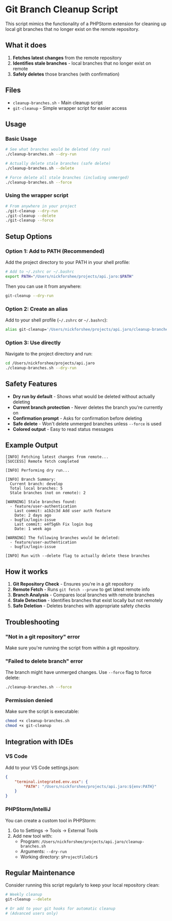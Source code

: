# Git Branch Cleanup Script

This script mimics the functionality of a PHPStorm extension for cleaning up local git branches that no longer exist on the remote repository.

## What it does

1. **Fetches latest changes** from the remote repository
2. **Identifies stale branches** - local branches that no longer exist on remote
3. **Safely deletes** those branches (with confirmation)

## Files

- `cleanup-branches.sh` - Main cleanup script
- `git-cleanup` - Simple wrapper script for easier access

## Usage

### Basic Usage

```bash
# See what branches would be deleted (dry run)
./cleanup-branches.sh --dry-run

# Actually delete stale branches (safe delete)
./cleanup-branches.sh --delete

# Force delete all stale branches (including unmerged)
./cleanup-branches.sh --force
```

### Using the wrapper script

```bash
# From anywhere in your project
./git-cleanup --dry-run
./git-cleanup --delete
./git-cleanup --force
```

## Setup Options

### Option 1: Add to PATH (Recommended)

Add the project directory to your PATH in your shell profile:

```bash
# Add to ~/.zshrc or ~/.bashrc
export PATH="/Users/nickforshee/projects/api.jaro:$PATH"
```

Then you can use it from anywhere:
```bash
git-cleanup --dry-run
```

### Option 2: Create an alias

Add to your shell profile (`~/.zshrc` or `~/.bashrc`):

```bash
alias git-cleanup='/Users/nickforshee/projects/api.jaro/cleanup-branches.sh'
```

### Option 3: Use directly

Navigate to the project directory and run:
```bash
cd /Users/nickforshee/projects/api.jaro
./cleanup-branches.sh --dry-run
```

## Safety Features

- **Dry run by default** - Shows what would be deleted without actually deleting
- **Current branch protection** - Never deletes the branch you're currently on
- **Confirmation prompt** - Asks for confirmation before deleting
- **Safe delete** - Won't delete unmerged branches unless `--force` is used
- **Colored output** - Easy to read status messages

## Example Output

```
[INFO] Fetching latest changes from remote...
[SUCCESS] Remote fetch completed

[INFO] Performing dry run...

[INFO] Branch Summary:
  Current branch: develop
  Total local branches: 5
  Stale branches (not on remote): 2

[WARNING] Stale branches found:
  - feature/user-authentication
    Last commit: a1b2c3d Add user auth feature
    Date: 2 days ago
  - bugfix/login-issue
    Last commit: e4f5g6h Fix login bug
    Date: 1 week ago

[WARNING] The following branches would be deleted:
  - feature/user-authentication
  - bugfix/login-issue

[INFO] Run with --delete flag to actually delete these branches
```

## How it works

1. **Git Repository Check** - Ensures you're in a git repository
2. **Remote Fetch** - Runs `git fetch --prune` to get latest remote info
3. **Branch Analysis** - Compares local branches with remote branches
4. **Stale Detection** - Identifies branches that exist locally but not remotely
5. **Safe Deletion** - Deletes branches with appropriate safety checks

## Troubleshooting

### "Not in a git repository" error
Make sure you're running the script from within a git repository.

### "Failed to delete branch" error
The branch might have unmerged changes. Use `--force` flag to force delete:
```bash
./cleanup-branches.sh --force
```

### Permission denied
Make sure the script is executable:
```bash
chmod +x cleanup-branches.sh
chmod +x git-cleanup
```

## Integration with IDEs

### VS Code
Add to your VS Code settings.json:
```json
{
    "terminal.integrated.env.osx": {
        "PATH": "/Users/nickforshee/projects/api.jaro:${env:PATH}"
    }
}
```

### PHPStorm/IntelliJ
You can create a custom tool in PHPStorm:
1. Go to Settings → Tools → External Tools
2. Add new tool with:
   - Program: `/Users/nickforshee/projects/api.jaro/cleanup-branches.sh`
   - Arguments: `--dry-run`
   - Working directory: `$ProjectFileDir$`

## Regular Maintenance

Consider running this script regularly to keep your local repository clean:

```bash
# Weekly cleanup
git-cleanup --delete

# Or add to your git hooks for automatic cleanup
# (Advanced users only)
``` 